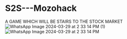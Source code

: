# S2S---Mozohack

A GAME WHICH WILL BE STAIRS TO THE STOCK MARKET
![WhatsApp Image 2024-03-29 at 2 33 14 PM (1)](https://github.com/Saurabh5240/S2S---Mozohack/assets/117516567/32bc3926-83ee-489d-8abd-e3108179386a)
![WhatsApp Image 2024-03-29 at 2 33 14 PM](https://github.com/Saurabh5240/S2S---Mozohack/assets/117516567/51ccc1fe-5d1e-4bc2-a55c-fe5fb45d289d)
